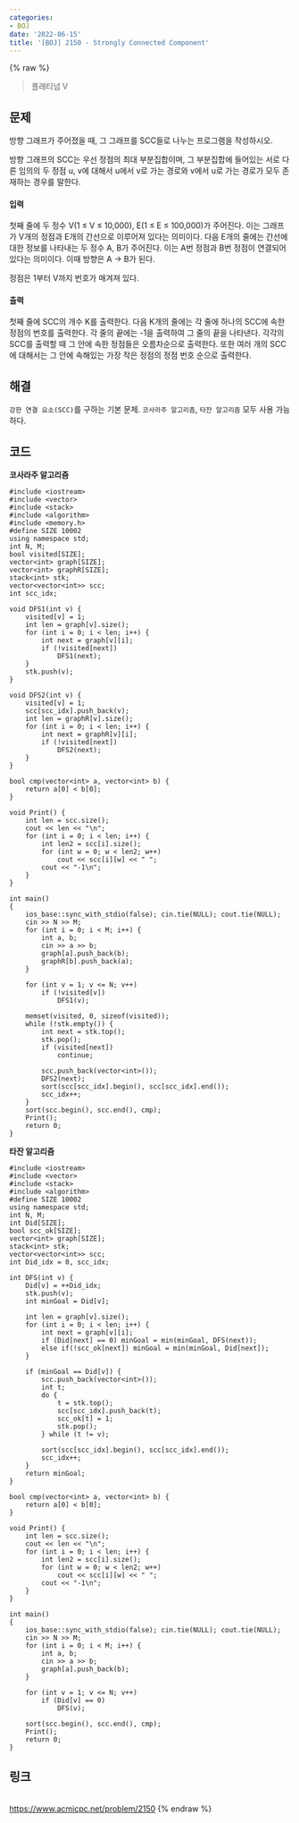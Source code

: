 ```yaml
---
categories:
- BOJ
date: '2022-06-15'
title: '[BOJ] 2150 - Strongly Connected Component'
---
```


{% raw %}
> 플래티넘 V<br>

## 문제
방향 그래프가 주어졌을 때, 그 그래프를 SCC들로 나누는 프로그램을 작성하시오.

방향 그래프의 SCC는 우선 정점의 최대 부분집합이며, 그 부분집합에 들어있는 서로 다른 임의의 두 정점 u, v에 대해서 u에서 v로 가는 경로와 v에서 u로 가는 경로가 모두 존재하는 경우를 말한다.

#### 입력
첫째 줄에 두 정수 V(1 ≤ V ≤ 10,000), E(1 ≤ E ≤ 100,000)가 주어진다. 이는 그래프가 V개의 정점과 E개의 간선으로 이루어져 있다는 의미이다. 다음 E개의 줄에는 간선에 대한 정보를 나타내는 두 정수 A, B가 주어진다. 이는 A번 정점과 B번 정점이 연결되어 있다는 의미이다. 이때 방향은 A → B가 된다.

정점은 1부터 V까지 번호가 매겨져 있다.

#### 출력
첫째 줄에 SCC의 개수 K를 출력한다. 다음 K개의 줄에는 각 줄에 하나의 SCC에 속한 정점의 번호를 출력한다. 각 줄의 끝에는 -1을 출력하여 그 줄의 끝을 나타낸다. 각각의 SCC를 출력할 때 그 안에 속한 정점들은 오름차순으로 출력한다. 또한 여러 개의 SCC에 대해서는 그 안에 속해있는 가장 작은 정점의 정점 번호 순으로 출력한다.

## 해결
`강한 연결 요소(SCC)`를 구하는 기본 문제. `코사라주 알고리즘`, `타잔 알고리즘` 모두 사용 가능하다.

## 코드
**코사라주 알고리즘**
```
#include <iostream>
#include <vector>
#include <stack>
#include <algorithm>
#include <memory.h>
#define SIZE 10002
using namespace std;
int N, M;
bool visited[SIZE];
vector<int> graph[SIZE];
vector<int> graphR[SIZE];
stack<int> stk;
vector<vector<int>> scc;
int scc_idx;

void DFS1(int v) {
	visited[v] = 1;
	int len = graph[v].size();
	for (int i = 0; i < len; i++) {
		int next = graph[v][i];
		if (!visited[next])
			DFS1(next);
	}
	stk.push(v);
}

void DFS2(int v) {
	visited[v] = 1;
	scc[scc_idx].push_back(v);
	int len = graphR[v].size();
	for (int i = 0; i < len; i++) {
		int next = graphR[v][i];
		if (!visited[next])
			DFS2(next);
	}
}

bool cmp(vector<int> a, vector<int> b) {
	return a[0] < b[0];
}

void Print() {
	int len = scc.size();
	cout << len << "\n";
	for (int i = 0; i < len; i++) {
		int len2 = scc[i].size();
		for (int w = 0; w < len2; w++)
			cout << scc[i][w] << " ";
		cout << "-1\n";
	}
}

int main()
{
	ios_base::sync_with_stdio(false); cin.tie(NULL); cout.tie(NULL);
	cin >> N >> M;
	for (int i = 0; i < M; i++) {
		int a, b;
		cin >> a >> b;
		graph[a].push_back(b);
		graphR[b].push_back(a);
	}

	for (int v = 1; v <= N; v++)
		if (!visited[v])
			DFS1(v);
	
	memset(visited, 0, sizeof(visited));
	while (!stk.empty()) {
		int next = stk.top();
		stk.pop();
		if (visited[next])
			continue;
		
		scc.push_back(vector<int>());
		DFS2(next); 
		sort(scc[scc_idx].begin(), scc[scc_idx].end());
		scc_idx++;
	}
	sort(scc.begin(), scc.end(), cmp);
	Print();
	return 0;
}
```

**타잔 알고리즘**
```
#include <iostream>
#include <vector>
#include <stack>
#include <algorithm>
#define SIZE 10002
using namespace std;
int N, M;
int Did[SIZE];
bool scc_ok[SIZE];
vector<int> graph[SIZE];
stack<int> stk;
vector<vector<int>> scc;
int Did_idx = 0, scc_idx;

int DFS(int v) {
	Did[v] = ++Did_idx;
	stk.push(v);
	int minGoal = Did[v];

	int len = graph[v].size();
	for (int i = 0; i < len; i++) {
		int next = graph[v][i];
		if (Did[next] == 0) minGoal = min(minGoal, DFS(next));
		else if(!scc_ok[next]) minGoal = min(minGoal, Did[next]);
	}

	if (minGoal == Did[v]) {
		scc.push_back(vector<int>());
		int t;
		do {
			t = stk.top();
			scc[scc_idx].push_back(t);
			scc_ok[t] = 1;
			stk.pop();
		} while (t != v);
		
		sort(scc[scc_idx].begin(), scc[scc_idx].end());
		scc_idx++;
	}
	return minGoal;
}

bool cmp(vector<int> a, vector<int> b) {
	return a[0] < b[0];
}

void Print() {
	int len = scc.size();
	cout << len << "\n";
	for (int i = 0; i < len; i++) {
		int len2 = scc[i].size();
		for (int w = 0; w < len2; w++)
			cout << scc[i][w] << " ";
		cout << "-1\n";
	}
}

int main()
{
	ios_base::sync_with_stdio(false); cin.tie(NULL); cout.tie(NULL);
	cin >> N >> M;
	for (int i = 0; i < M; i++) {
		int a, b;
		cin >> a >> b;
		graph[a].push_back(b);
	}

	for (int v = 1; v <= N; v++)
		if (Did[v] == 0)
			DFS(v);

	sort(scc.begin(), scc.end(), cmp);
	Print();
	return 0;
}
```

## 링크
<br>https://www.acmicpc.net/problem/2150
{% endraw %}